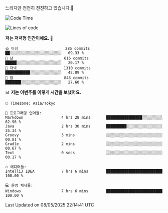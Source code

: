 느리지만 천천히 전진하고 있습니다.🐢

<!--START_SECTION:waka-->
![Code Time](http://img.shields.io/badge/Code%20Time-1%2C589%20hrs%2045%20mins-blue)

![Lines of code](https://img.shields.io/badge/%EC%A0%80%EB%8A%94%20%EC%97%AC%ED%83%9C%EA%B9%8C%EC%A7%80%20-919.5%20thousand%20%EC%A4%84%EC%9D%98%20%EC%BD%94%EB%93%9C%EB%A5%BC%20%EC%9E%91%EC%84%B1%ED%96%88%EC%96%B4%EC%9A%94.-blue)

**저는 저녁형 인간이에요. 🦉** 

```text
🌞 아침                     285 commits         ██░░░░░░░░░░░░░░░░░░░░░░░   09.33 % 
🌆 낮　                     616 commits         █████░░░░░░░░░░░░░░░░░░░░   20.17 % 
🌃 저녁                     1310 commits        ███████████░░░░░░░░░░░░░░   42.89 % 
🌙 밤　                     843 commits         ███████░░░░░░░░░░░░░░░░░░   27.60 % 
```


📊 **저는 이번주를 이렇게 시간을 보냈어요.** 

```text
🕑︎ Timezone: Asia/Tokyo

💬 프로그래밍 언어들: 
Markdown                 4 hrs 28 mins       ████████████████░░░░░░░░░   62.96 % 
Java                     2 hrs 30 mins       █████████░░░░░░░░░░░░░░░░   35.34 % 
Groovy                   3 mins              ░░░░░░░░░░░░░░░░░░░░░░░░░   00.81 % 
Gradle                   2 mins              ░░░░░░░░░░░░░░░░░░░░░░░░░   00.67 % 
Text                     0 secs              ░░░░░░░░░░░░░░░░░░░░░░░░░   00.17 % 

🔥 에디터들: 
IntelliJ IDEA            7 hrs 6 mins        █████████████████████████   100.00 % 

💻 운영 체제들: 
Windows                  7 hrs 6 mins        █████████████████████████   100.00 % 
```


 Last Updated on 08/05/2025 22:14:41 UTC
<!--END_SECTION:waka-->
